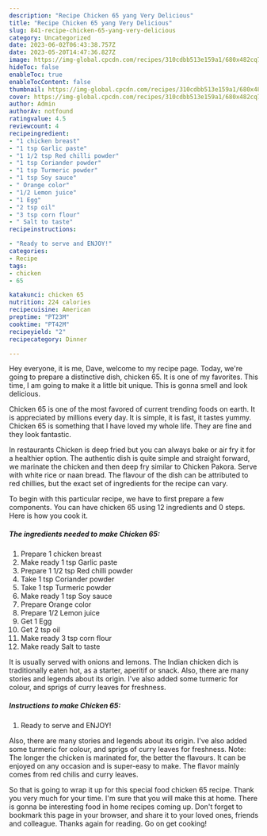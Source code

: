 ```yaml
---
description: "Recipe Chicken 65 yang Very Delicious"
title: "Recipe Chicken 65 yang Very Delicious"
slug: 841-recipe-chicken-65-yang-very-delicious
category: Uncategorized
date: 2023-06-02T06:43:38.757Z
date: 2023-05-20T14:47:36.827Z
image: https://img-global.cpcdn.com/recipes/310cdbb513e159a1/680x482cq70/chicken-65-recipe-main-photo.jpg
hideToc: false
enableToc: true
enableTocContent: false
thumbnail: https://img-global.cpcdn.com/recipes/310cdbb513e159a1/680x482cq70/chicken-65-recipe-main-photo.jpg
cover: https://img-global.cpcdn.com/recipes/310cdbb513e159a1/680x482cq70/chicken-65-recipe-main-photo.jpg
author: Admin
authorAv: notfound
ratingvalue: 4.5
reviewcount: 4
recipeingredient:
- "1 chicken breast"
- "1 tsp Garlic paste"
- "1 1/2 tsp Red chilli powder"
- "1 tsp Coriander powder"
- "1 tsp Turmeric powder"
- "1 tsp Soy sauce"
- " Orange color"
- "1/2 Lemon juice"
- "1 Egg"
- "2 tsp oil"
- "3 tsp corn flour"
- " Salt to taste"
recipeinstructions:

- "Ready to serve and ENJOY!"
categories:
- Recipe
tags:
- chicken
- 65

katakunci: chicken 65 
nutrition: 224 calories
recipecuisine: American
preptime: "PT23M"
cooktime: "PT42M"
recipeyield: "2"
recipecategory: Dinner

---
```



Hey everyone, it is me, Dave, welcome to my recipe page. Today, we're going to prepare a distinctive dish, chicken 65. It is one of my favorites. This time, I am going to make it a little bit unique. This is gonna smell and look delicious.

Chicken 65 is one of the most favored of current trending foods on earth. It is appreciated by millions every day. It is simple, it is fast, it tastes yummy. Chicken 65 is something that I have loved my whole life. They are fine and they look fantastic.

In restaurants Chicken is deep fried but you can always bake or air fry it for a healthier option. The authentic dish is quite simple and straight forward, we marinate the chicken and then deep fry similar to Chicken Pakora. Serve with white rice or naan bread. The flavour of the dish can be attributed to red chillies, but the exact set of ingredients for the recipe can vary.


To begin with this particular recipe, we have to first prepare a few components. You can have chicken 65 using 12 ingredients and 0 steps. Here is how you cook it.

<!--inarticleads1-->

##### The ingredients needed to make Chicken 65:

1. Prepare 1 chicken breast
1. Make ready 1 tsp Garlic paste
1. Prepare 1 1/2 tsp Red chilli powder
1. Take 1 tsp Coriander powder
1. Take 1 tsp Turmeric powder
1. Make ready 1 tsp Soy sauce
1. Prepare  Orange color
1. Prepare 1/2 Lemon juice
1. Get 1 Egg
1. Get 2 tsp oil
1. Make ready 3 tsp corn flour
1. Make ready  Salt to taste


It is usually served with onions and lemons. The Indian chicken dich is traditionally eaten hot, as a starter, aperitif or snack. Also, there are many stories and legends about its origin. I&#39;ve also added some turmeric for colour, and sprigs of curry leaves for freshness. 

<!--inarticleads2-->

##### Instructions to make Chicken 65:


1. Ready to serve and ENJOY!

Also, there are many stories and legends about its origin. I&#39;ve also added some turmeric for colour, and sprigs of curry leaves for freshness. Note: The longer the chicken is marinated for, the better the flavours. It can be enjoyed on any occasion and is super-easy to make. The flavor mainly comes from red chilis and curry leaves. 

So that is going to wrap it up for this special food chicken 65 recipe. Thank you very much for your time. I'm sure that you will make this at home. There is gonna be interesting food in home recipes coming up. Don't forget to bookmark this page in your browser, and share it to your loved ones, friends and colleague. Thanks again for reading. Go on get cooking!
